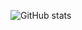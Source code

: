 ![GitHub stats](https://github-readme-stats.vercel.app/api?username=worm2fed&show_icons=true&count_private=true&hide_border=true&theme=transparent&include_all_commits=true)

<!--
**worm2fed/worm2fed** is a ✨ _special_ ✨ repository because its `README.md` (this file) appears on your GitHub profile.

Here are some ideas to get you started:

- 🔭 I’m currently working on ...
- 🌱 I’m currently learning ...
- 👯 I’m looking to collaborate on ...
- 🤔 I’m looking for help with ...
- 💬 Ask me about ...
- 📫 How to reach me: ...
- 😄 Pronouns: ...
- ⚡ Fun fact: ...
-->

